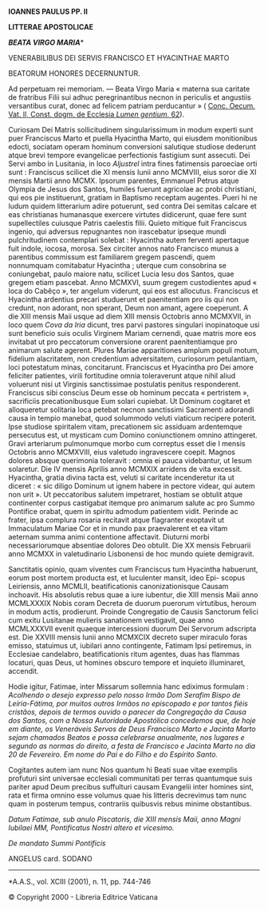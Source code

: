 **IOANNES PAULUS PP. II**

**LITTERAE APOSTOLICAE**

***BEATA VIRGO MARIA****

VENERABILIBUS DEI SERVIS FRANCISCO ET HYACINTHAE MARTO

BEATORUM HONORES DECERNUNTUR.

Ad perpetuam rei memoriam. — Beata Virgo Maria « materna sua caritate de fratribus Filii sui adhuc peregrinantibus necnon in periculis et angustiis versantibus curat, donec ad felicem patriam perducantur » ( [Conc. Oecum. Vat. Il, Const. dogm. de Ecclesia *Lumen gentium*, 62](http://www.vatican.va/archive/hist_councils/ii_vatican_council/documents/vat-ii_const_19641121_lumen-gentium_lt.html)).

Curiosam Dei Matris sollicitudinem singularissimum in modum experti sunt puer Franciscus Marto et puella Hyacintha Marto, qui eiusdem monitionibus edocti, sociatam operam hominum conversioni salutique studiose dederunt atque brevi tempore evangelicae perfectionis fastigium sunt assecuti. Dei Servi ambo in Lusitania, in loco *Aljustrel* intra fines fatimensis paroeciae orti sunt : Franciscus scilicet die XI mensis Iunii anno MCMVIII, eius soror die XI mensis Martii anno MCMX. Ipsorum parentes, Emmanuel Petrus atque Olympia de Jesus dos Santos, humiles fuerunt agricolae ac probi christiani, qui eos pie instituerunt, gratiam in Baptismo receptam augentes. Pueri hi ne ludum quidem litterarium adire potuerunt, sed contra Dei semitas calcare et eas christianas humanasque exercere virtutes didicerunt, quae fere sunt supellectiles cuiusque Patris caelestis filii. Quieto mitique fuit Franciscus ingenio, qui adversus repugnantes non irascebatur ipseque mundi pulchritudinem contemplari solebat : Hyacintha autem ferventi apertaque fuit indole, iocosa, morosa. Sex circiter annos nato Francisco munus a parentibus commissum est familiarem gregem pascendi, quem nonnumquam comitabatur Hyacintha ; uterque cum consobrina se coniungebat, paulo maiore natu, scilicet Lucia Iesu dos Santos, quae gregem etiam pascebat. Anno MCMXVI, suum gregem custodientes apud « loca do Cabêço », ter angelum viderunt, qui eos est allocutus. Franciscus et Hyacintha ardentius precari studuerunt et paenitentiam pro iis qui non credunt, non adorant, non sperant, Deum non amant, agere coeperunt. A die XIII mensis Maii usque ad diem XIII mensis Octobris anno MCMXVII, in loco quem *Cova da Iria* dicunt, tres parvi pastores singulari inopinatoque usi sunt beneficio suis oculis Virginem Mariam cernendi, quae matris more eos invitabat ut pro peccatorum conversione orarent paenitentiamque pro animarum salute agerent. Plures Mariae apparitiones amplum populi motum, fidelium alacritatem, non credentium adversitatem, curiosorum petulantiam, loci potestatum minas, concitarunt. Franciscus et Hyacintha pro Dei amore feliciter patientes, virili fortitudine omnia toleraverunt atque nihil aliud voluerunt nisi ut Virginis sanctissimae postulatis penitus responderent. Franciscus sibi conscius Deum esse ob hominum peccata « pertristem », sacrificiis precationibusque Eum solari cupiebat. Ut Dominum cogitaret et alloqueretur solitaria loca petebat necnon sanctissimi Sacramenti adorandi causa in tempio manebat, quod solummodo veluti viaticum recipere poterit. Ipse studiose spiritalem vitam, precationem sic assiduam ardentemque persecutus est, ut mysticam cum Domino coniunctionem omnino attingeret. Gravi arteriarum pulmonumque morbo cum correptus esset die I mensis Octobris anno MCMXVIII, eius valetudo ingravescere coepit. Magnos dolores absque querimonia toleravit : omnia ei pauca videbantur, ut Iesum solaretur. Die IV mensis Aprilis anno MCMXIX arridens de vita excessit. Hyacintha, gratia divina tacta est, veluti si caritate incenderetur ita ut diceret : « sic diligo Dominum ut ignem habere in pectore videar, qui autem non urit ». Ut peccatoribus salutem impetraret, hostiam se obtulit atque continenter corpus castigabat itemque pro animarum salute ac pro Summo Pontifice orabat, quem in spiritu admodum patientem vidit. Perinde ac frater, ipsa complura rosaria recitavit atque flagranter exoptavit ut Immaculatum Mariae Cor et in mundo pax praevalerent et ea vitam aeternam summa animi contentione affectavit. Diuturni morbi necessariorumque absentiae dolores Deo obtulit. Die XX mensis Februarii anno MCMXX in valetudinario Lisbonensi de hoc mundo quiete demigravit.

Sanctitatis opinio, quam viventes cum Franciscus tum Hyacintha habuerunt, eorum post mortem producta est, et luculenter mansit, ideo Epi- scopus Leiriensis, anno MCMLII, beatificationis canonizationisque Causam inchoavit. His absolutis rebus quae a iure iubentur, die XIII mensis Maii anno MCMLXXXIX Nobis coram Decreta de duorum puerorum virtutibus, heroum in modum actis, prodierunt. Proinde Congregatio de Causis Sanctorum felici cum exitu Lusitanae mulieris sanationem vestigavit, quae anno MCMLXXXVII evenit quaeque intercessioni duorum Dei Servorum adscripta est. Die XXVIII mensis Iunii anno MCMXCIX decreto super miraculo foras emisso, statuimus ut, iubilari anno contingente, Fatimam Ipsi petiremus, in Ecclesiae candelabro, beatificationis ritum agentes, duas has flammas locaturi, quas Deus, ut homines obscuro tempore et inquieto illuminaret, accendit.

Hodie igitur, Fatimae, inter Missarum sollemnia hanc ediximus formulam : *Acolhendo o desejo expresso pelo nosso Irmão Dom Serafim Bispo de Leiria-Fátima, por muitos outros Irmãos no episcopado e por tantos fiéis cristãos, depois de termos ouvido o parecer da Congregação da Causa dos Santos, com a Nossa Autoridade Apostólica concedemos que, de hoje em diante, os Veneráveis Servos de Deus Francisco Marto e Jacinta Marto sejam chamados Beatos e possa celebrarse anualmente, nos lugares e segundo as normas do direito, a festa de Francisco e Jacinta Marto no dia 20 de Fevereiro. Em nome do Pai e do Filho e do Espírito Santo.*

Cogitantes autem iam nunc Nos quantum hi Beati suae vitae exemplis profuturi sint universae ecclesiali communitati per terras quantumque suis pariter apud Deum precibus suffulturi causam Evangelii inter homines sint, rata et firma omnino esse volumus quae his litteris decrevimus tam nunc quam in posterum tempus, contrariis quibusvis rebus minime obstantibus.

*Datum Fatimae, sub anulo Piscatoris, die XIII mensis Maii, anno Magni Iubilaei MM, Pontificatus Nostri altero et vicesimo.*

*De mandato Summi Pontificis*

ANGELUS card. SODANO

* * *

*A.A.S., vol. XCIII (2001), n. 11, pp. 744-746

© Copyright 2000 - Libreria Editrice Vaticana